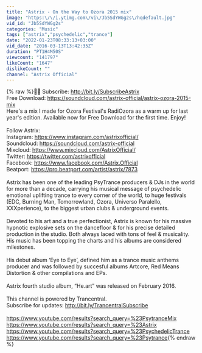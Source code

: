 ```yaml
---
title: "Astrix - On the Way to Ozora 2015 mix"
image: "https:\/\/i.ytimg.com\/vi\/Jb5SdYWGg2s\/hqdefault.jpg"
vid_id: "Jb5SdYWGg2s"
categories: "Music"
tags: ["astrix","psychedelic","trance"]
date: "2022-01-23T08:33:13+03:00"
vid_date: "2016-03-13T13:42:35Z"
duration: "PT1H4M50S"
viewcount: "141797"
likeCount: "1647"
dislikeCount: ""
channel: "Astrix Official"
---
```

{% raw %}🔴🎵 Subscribe: <a rel="nofollow" target="blank" href="http://bit.ly/SubscribeAstrix">http://bit.ly/SubscribeAstrix</a><br />Free Download: <a rel="nofollow" target="blank" href="https://soundcloud.com/astrix-official/astrix-ozora-2015-mix">https://soundcloud.com/astrix-official/astrix-ozora-2015-mix</a><br />Here's a mix I made for Ozora Festival's RadiOzora as a warm up for last year's edition. Available now for Free Download for the first time. Enjoy! <br /><br />Follow Astrix:<br />Instagram: <a rel="nofollow" target="blank" href="https://www.instagram.com/astrixofficial/">https://www.instagram.com/astrixofficial/</a><br />Soundcloud: <a rel="nofollow" target="blank" href="https://soundcloud.com/astrix-official">https://soundcloud.com/astrix-official</a><br />Mixcloud: <a rel="nofollow" target="blank" href="https://www.mixcloud.com/AstrixOfficial/">https://www.mixcloud.com/AstrixOfficial/</a><br />Twitter: <a rel="nofollow" target="blank" href="https://twitter.com/astrixofficial">https://twitter.com/astrixofficial</a><br />Facebook: <a rel="nofollow" target="blank" href="https://www.facebook.com/Astrix.Official">https://www.facebook.com/Astrix.Official</a><br />Beatport: <a rel="nofollow" target="blank" href="https://pro.beatport.com/artist/astrix/7873">https://pro.beatport.com/artist/astrix/7873</a><br /><br />Astrix has been one of the leading PsyTrance producers &amp; DJs in the world for more than a decade, carrying his musical message of psychedelic emotional uplifting trance to every corner of the world, to huge festivals (EDC, Burning Man, Tomorrowland, Ozora, Universo Paralello, XXXperience), to the biggest urban clubs &amp; underground events.<br /><br />Devoted to his art and a true perfectionist, Astrix is known for his massive hypnotic explosive sets on the dancefloor &amp; for his precise detailed production in the studio. Both always laced with tons of feel &amp; musicality. His music has been topping the charts and his albums are considered milestones.<br /><br />His debut album ‘Eye to Eye’, defined him as a trance music anthems producer and was followed by succesful albums Artcore, Red Means Distortion &amp; other compilations and EPs.<br /><br />Astrix fourth studio album, “He.art” was released on February 2016.<br /><br />This channel is powered by Trancentral.<br />Subscribe for updates: <a rel="nofollow" target="blank" href="http://bit.ly/TrancentralSubscribe">http://bit.ly/TrancentralSubscribe</a><br /><br /> <a rel="nofollow" target="blank" href="https://www.youtube.com/results?search_query=%23PsytranceMix">https://www.youtube.com/results?search_query=%23PsytranceMix</a> <a rel="nofollow" target="blank" href="https://www.youtube.com/results?search_query=%23Astrix">https://www.youtube.com/results?search_query=%23Astrix</a> <a rel="nofollow" target="blank" href="https://www.youtube.com/results?search_query=%23PsychedelicTrance">https://www.youtube.com/results?search_query=%23PsychedelicTrance</a> <a rel="nofollow" target="blank" href="https://www.youtube.com/results?search_query=%23Psytrance">https://www.youtube.com/results?search_query=%23Psytrance</a>{% endraw %}
